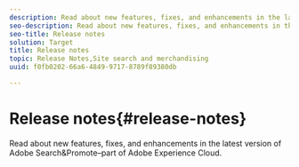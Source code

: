 ```yaml
---
description: Read about new features, fixes, and enhancements in the latest version of Adobe Search&Promote–part of Adobe Experience Cloud.
seo-description: Read about new features, fixes, and enhancements in the latest version of Adobe Search&Promote–part of Adobe Experience Cloud.
seo-title: Release notes
solution: Target
title: Release notes
topic: Release Notes,Site search and merchandising
uuid: f0fb0202-66a6-4849-9717-8789f89380db

---
```


# Release notes{#release-notes}

Read about new features, fixes, and enhancements in the latest version of Adobe Search&Promote–part of Adobe Experience Cloud.

